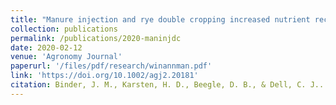 ```yaml
---
title: "Manure injection and rye double cropping increased nutrient recovery and forage production"
collection: publications
permalink: /publications/2020-maninjdc
date: 2020-02-12
venue: 'Agronomy Journal'
paperurl: '/files/pdf/research/winannman.pdf'
link: 'https://doi.org/10.1002/agj2.20181'
citation: Binder, J. M., Karsten, H. D., Beegle, D. B., & Dell, C. J.. Manure injection and rye double cropping increased nutrient recovery and forage production. <i>Agronomy Journal.</i> 2020; 112: 2968– 2977. https://doi.org/10.1002/agj2.20181
---
```

